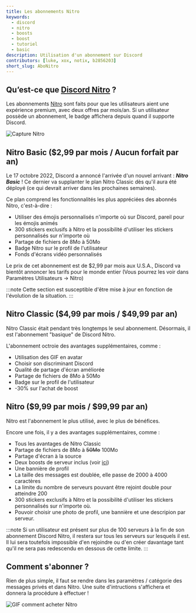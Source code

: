 ```yaml
---
title: Les abonnements Nitro
keywords:
  - discord
  - nitro
  - boosts
  - boost
  - tutoriel
  - basic
description: Utilisation d'un abonnement sur Discord
contributors: [luke, xox, notix, b2856203]
short_slug: AboNitro
---
```


## Qu’est-ce que [Discord Nitro](https://support.discord.com/hc/fr/articles/115000435108-Discord-Nitro-Classic-Nitro) ?
Les abonnements [Nitro](https://support.discord.com/hc/fr/articles/115000435108-Discord-Nitro-Classic-Nitro) sont faits pour que les utilisateurs aient une expérience premium, avec deux offres par mois/an. Si un utilisateur possède un abonnement, le badge affichera depuis quand il supporte Discord.

![Capture Nitro](https://i.discord.fr/bRo.png)

## Nitro Basic ($2,99 par mois / Aucun forfait par an)

Le 17 octobre 2022, Discord a annoncé l'arrivée d'un nouvel arrivant : ***Nitro Basic*** ! Ce dernier va supplanter le plan Nitro Classic dès qu'il aura été déployé (ce qui devrait arriver dans les prochaines semaines).

Ce plan comprend les fonctionnalités les plus appréciées des abonnés Nitro, c'est-à-dire :

* Utiliser des émojis personnalisés n'importe où sur Discord, pareil pour les émojis animés
* 300 stickers exclusifs à Nitro et la possibilité d'utiliser les stickers personnalisés sur n'importe où
* Partage de fichiers de 8Mo à 50Mo
* Badge Nitro sur le profil de l'utilisateur
* Fonds d'écrans vidéo personnalisés

Le prix de cet abonnement est de $2,99 par mois aux U.S.A., Discord va bientôt annoncer les tarifs pour le monde entier (Vous pourrez les voir dans Paramètres Utilisateurs → Nitro)

:::note Cette section est susceptible d'être mise à jour en fonction de l'évolution de la situation. :::

## Nitro Classic ($4,99 par mois / $49,99 par an)
Nitro Classic était pendant très longtemps le seul abonnement. Désormais, il est l'abonnement "basique" de Discord Nitro.

L'abonnement octroie des avantages supplémentaires, comme : 
* Utilisation des GIF en avatar
* Choisir son discriminant Discord
* Qualité de partage d'écran améliorée
* Partage de fichiers de 8Mo à 50Mo
* Badge sur le profil de l'utilisateur
* -30% sur l'achat de boost

## Nitro ($9,99 par mois / $99,99 par an)
Nitro est l'abonnement le plus utilisé, avec le plus de bénéfices.

Encore une fois, il y a des avantages supplémentaires, comme :
* Tous les avantages de Nitro Classic
* Partage de fichiers de 8Mo à ~~50Mo~~ 100Mo
* Partage d'écran à la source
* Deux boosts de serveur inclus (voir [ici](https://discord.fr/wiki/nitro-jeux/boost-serveur/boost))
* Une bannière de profil 
* La taille des messages est doublée, elle passe de 2000 à 4000 caractères
* La limite du nombre de serveurs pouvant être rejoint double pour atteindre 200
* 300 stickers exclusifs à Nitro et la possibilité d'utiliser les stickers personnalisés sur n'importe où.
* Pouvoir choisir une photo de profil, une bannière et une descripion par serveur.

:::note 
Si un utilisateur est présent sur plus de 100 serveurs à la fin de son abonnement Discord Nitro, il restera sur tous les serveurs sur lesquels il est. Il lui sera toutefois impossible d'en rejoindre ou d'en créer davantage tant qu'il ne sera pas redescendu en dessous de cette limite. 
:::

## Comment s'abonner ?
Rien de plus simple, il faut se rendre dans les paramètres / catégorie des messages privés et dans Nitro. Une suite d'intructions s'affichera et donnera la procédure à effectuer !

![GIF comment acheter Nitro](https://i.discord.fr/jc3.gif)

